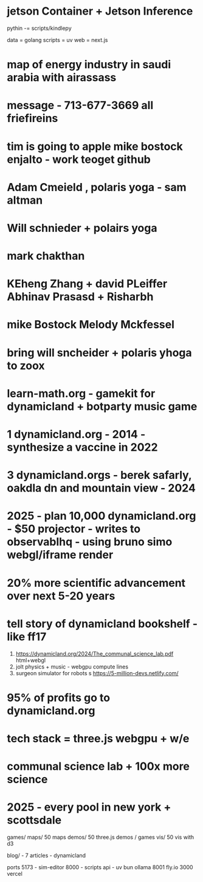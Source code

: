 # jetson Container + Jetson Inference


pythin -= scripts/kindlepy


data = golang 
scripts  = uv 
web = next.js




# map of energy industry in saudi arabia with airassass
# message - 713-677-3669 all friefireins

# tim is going to apple  mike bostock enjalto  - work teoget github
# Adam Cmeield , polaris yoga - sam altman
# Will schnieder + polairs yoga
# mark chakthan
#  KEheng Zhang + david PLeiffer Abhinav Prasasd + Risharbh
# mike Bostock Melody Mckfessel
# bring will sncheider + polaris yhoga  to zoox

# learn-math.org - gamekit for dynamicland + botparty music game

# 1 dynamicland.org - 2014 - synthesize a vaccine in 2022
# 3 dynamicland.orgs - berek safarly, oakdla dn and mountain view - 2024
# 2025 - plan 10,000 dynamicland.org - $50 projector - writes to observablhq - using bruno simo webgl/iframe render

# 20% more scientific advancement over next 5-20 years
# tell story of dynamicland bookshelf - like ff17

1. https://dynamicland.org/2024/The_communal_science_lab.pdf html+webgl
2. jolt physics + music - webgpu compute lines
3. surgeon simulator for robots s
https://5-million-devs.netlify.com/

# 95% of profits go to dynamicland.org
# tech stack = three.js webgpu + w/e


# communal science lab + 100x more science
# 2025 - every pool in new york + scottsdale

games/
maps/ 50 maps
demos/ 50 three.js demos / games
vis/ 50 vis with d3

blog/ - 7 articles - dynamicland

ports
5173 - sim-editor
8000 - scripts api - uv bun ollama
8001 fly.io
3000 vercel
